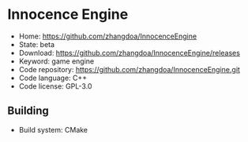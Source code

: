 # Innocence Engine

- Home: https://github.com/zhangdoa/InnocenceEngine
- State: beta
- Download: https://github.com/zhangdoa/InnocenceEngine/releases
- Keyword: game engine
- Code repository: https://github.com/zhangdoa/InnocenceEngine.git
- Code language: C++
- Code license: GPL-3.0

## Building

- Build system: CMake
